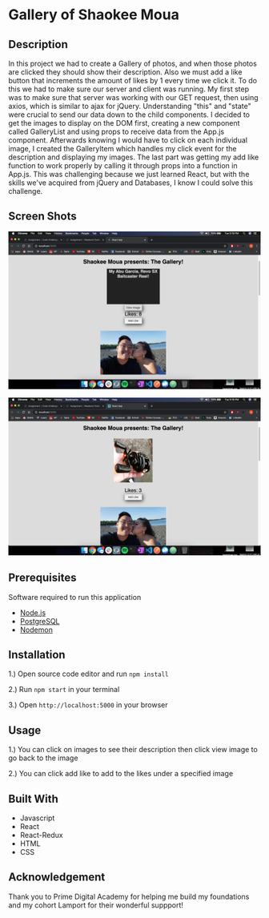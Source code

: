 # Gallery of Shaokee Moua

## Description

In this project we had to create a Gallery of photos, and when those photos are clicked they should show their description. Also we must add a like button that increments the amount of likes by 1 every time we click it. To do this we had to make sure our server and client was running. My first step was to make sure that server was working with our GET request, then using axios, which is similar to ajax for jQuery. Understanding "this" and "state" were crucial to send our data down to the child components. I decided to get the images to display on the DOM first, creating a new component called GalleryList and using props to receive data from the App.js component. Afterwards knowing I would have to click on each individual image, I created the GalleryItem which handles my click event for the description and displaying my images. The last part was getting my add like function to work properly by calling it through props into a function in App.js. This was challenging because we just learned React, but with the skills we've acquired from jQuery and Databases, I know I could solve this challenge.

## Screen Shots

![](images/example1.png)

![](images/example2.png)

## Prerequisites 

Software required to run this application

* [Node.js](https://nodejs.org/en/)
* [PostgreSQL](https://www.postgresql.org/)
* [Nodemon](https://nodemon.io/)

## Installation

1.) Open source code editor and run ```npm install```

2.) Run ```npm start``` in your terminal

3.) Open ```http://localhost:5000``` in your browser

## Usage

1.) You can click on images to see their description then click view image to go back to the image

2.) You can click add like to add to the likes under a specified image

## Built With
* Javascript
* React
* React-Redux
* HTML
* CSS

## Acknowledgement

Thank you to Prime Digital Academy for helping me build my foundations and my cohort Lamport for their wonderful suppport!

